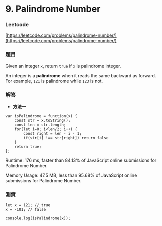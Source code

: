 # 9. Palindrome Number

### Leetcode

[https://leetcode.com/problems/palindrome-number/](https://leetcode.com/problems/palindrome-number/)

### 題目

Given an integer `x`, return `true` if `x` is palindrome integer.

An integer is a **palindrome** when it reads the same backward as forward. For example, `121` is palindrome while `123` is not.

### 解答 <a href="#ti-jie" id="ti-jie"></a>

* **方法一**

```
var isPalindrome = function(x) {
    const str = x.toString();
    const len = str.length;
    for(let i=0; i<len/2; i++) {
        const right = len - i - 1;
        if(str[i] !== str[right]) return false
    }
    return true;
};
```

Runtime: 176 ms, faster than 84.13% of JavaScript online submissions for Palindrome Number.

Memory Usage: 47.5 MB, less than 95.68% of JavaScript online submissions for Palindrome Number.

### 測資

```
let x = 121; // true
x = -101; // false

console.log(isPalindrome(x));
```
